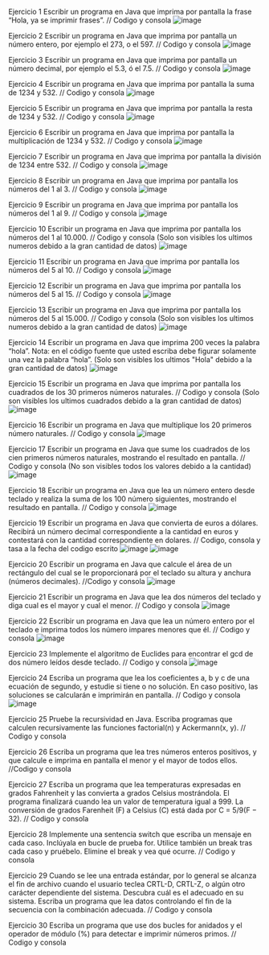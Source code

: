 Ejercicio 1
Escribir un programa en Java que imprima por pantalla la frase “Hola, ya se imprimir frases”. // Codigo y consola
![image](https://github.com/user-attachments/assets/d62945e4-3377-4695-b786-8df31162382e)

Ejercicio 2
Escribir un programa en Java que imprima por pantalla un número entero, por ejemplo el 273, o el 597. // Codigo y consola
![image](https://github.com/user-attachments/assets/042dfe09-3d8d-4702-86b9-e60008cfc9f1)

Ejercicio 3
Escribir un programa en Java que imprima por pantalla un número decimal, por ejemplo el 5.3, ó el 7.5. // Codigo y consola
![image](https://github.com/user-attachments/assets/15d3550c-e4c2-43b8-9b32-c6acd068245c)

Ejercicio 4
Escribir un programa en Java que imprima por pantalla la suma de 1234 y 532. // Codigo y consola
![image](https://github.com/user-attachments/assets/550aded3-9c45-4868-9ce5-d8ece49dbad9)

Ejercicio 5
Escribir un programa en Java que imprima por pantalla la resta de 1234 y 532. // Codigo y consola
![image](https://github.com/user-attachments/assets/6ffe410d-8e09-4740-9868-52969b44058f)

Ejercicio 6
Escribir un programa en Java que imprima por pantalla la multiplicación de 1234 y 532. // Codigo y consola
![image](https://github.com/user-attachments/assets/c287269a-bb38-48ec-b593-a16b1afdb00b)

Ejercicio 7
Escribir un programa en Java que imprima por pantalla la división de 1234 entre 532. // Codigo y consola
![image](https://github.com/user-attachments/assets/397bf6b5-9b9d-48bd-806a-9a024cb33998)

Ejercicio 8
Escribir un programa en Java que imprima por pantalla los números del 1 al 3. // Codigo y consola
![image](https://github.com/user-attachments/assets/c5371dec-312c-4383-9acf-1931b9c38228)

Ejercicio 9
Escribir un programa en Java que imprima por pantalla los números del 1 al 9. // Codigo y consola
![image](https://github.com/user-attachments/assets/05be761b-a7d0-47ce-89f8-01be6fe6ffd8)

Ejercicio 10
Escribir un programa en Java que imprima por pantalla los números del 1 al 10.000. // Codigo y consola (Solo son visibles los ultimos numeros debido a la gran cantidad de datos)
![image](https://github.com/user-attachments/assets/8d85bae6-5baa-4473-aee6-7b00097a3c93)

Ejercicio 11
Escribir un programa en Java que imprima por pantalla los números del 5 al 10. // Codigo y consola
![image](https://github.com/user-attachments/assets/51c59b38-0a57-4c12-bb22-3783fab89fe5)

Ejercicio 12
Escribir un programa en Java que imprima por pantalla los números del 5 al 15. // Codigo y consola
![image](https://github.com/user-attachments/assets/2334a691-b9b6-4f53-868d-76306923b3fe)

Ejercicio 13
Escribir un programa en Java que imprima por pantalla los números del 5 al 15.000. // Codigo y consola (Solo son visibles los ultimos numeros debido a la gran cantidad de datos)
![image](https://github.com/user-attachments/assets/7b57732c-85b0-4406-b722-83f0ba513e48)

Ejercicio 14
Escribir un programa en Java que imprima 200 veces la palabra “hola”. Nota: en el código fuente que usted escriba debe figurar solamente una vez la palabra “hola”. (Solo son visibles los ultimos "Hola" debido a la gran cantidad de datos)
![image](https://github.com/user-attachments/assets/2113ac35-dbbb-4389-85af-5013df9b3da2)

Ejercicio 15
Escribir un programa en Java que imprima por pantalla los cuadrados de los 30 primeros números naturales. // Codigo y consola (Solo son visibles los ultimos cuadrados debido a la gran cantidad de datos)
![image](https://github.com/user-attachments/assets/f2c46707-b40b-46af-bfa5-b8d3f75e6f54)

Ejercicio 16
Escribir un programa en Java que multiplique los 20 primeros número naturales. // Codigo y consola
![image](https://github.com/user-attachments/assets/ebb6160b-a23c-49fa-97f9-70df59a56a6f)

Ejercicio 17
Escribir un programa en Java que sume los cuadrados de los cien primeros números naturales, mostrando el resultado en pantalla. // Codigo y consola (No son visibles todos los valores debido a la cantidad)
![image](https://github.com/user-attachments/assets/7a193b97-6865-42a7-9287-6b3985d3dcd2)

Ejercicio 18
Escribir un programa en Java que lea un número entero desde teclado y realiza la suma de los 100 número siguientes, mostrando el resultado en pantalla. // Codigo y consola
![image](https://github.com/user-attachments/assets/2b2039b3-5a02-4c65-8265-ebc1e69175ef)

Ejercicio 19
Escribir un programa en Java que convierta de euros a dólares. Recibirá un número decimal correspondiente a la cantidad en euros y contestará con la cantidad correspondiente en dolares. // Codigo, consola y tasa a la fecha del codigo escrito
![image](https://github.com/user-attachments/assets/fd2aaf01-b5e5-4b2e-83c7-b202ef7bb2a1)
![image](https://github.com/user-attachments/assets/fae50674-1ea0-4f67-a57c-3b9ac1c02d18)

Ejercicio 20
Escribir un programa en Java que calcule el área de un rectángulo del cual se le proporcionará por el teclado su altura y anchura (números decimales). //Codigo y consola
![image](https://github.com/user-attachments/assets/dda1800a-3644-4016-b53b-e62e61c4b7bd)

Ejercicio 21
Escribir un programa en Java que lea dos números del teclado y diga cual es el mayor y cual el menor. // Codigo y consola
![image](https://github.com/user-attachments/assets/cc9d8a05-77c8-4ac3-9a82-04e3bf913b28)

Ejercicio 22
Escribir un programa en Java que lea un número entero por el teclado e imprima todos los número impares menores que él. // Codigo y consola
![image](https://github.com/user-attachments/assets/5aa9dcbe-5df5-4ab1-aa69-323fc4ea03fa)

Ejercicio 23
Implemente el algoritmo de Euclides para encontrar el gcd de dos número leídos desde teclado. // Codigo y consola
![image](https://github.com/user-attachments/assets/e4747fb2-f820-454a-9c49-63e2c4e0a4f1)

Ejercicio 24
Escriba un programa que lea los coeficientes a, b y c de una ecuación de segundo, y estudie si tiene o no solución. En caso positivo, las soluciones se calcularán e imprimirán en pantalla. // Codigo y consola
![image](https://github.com/user-attachments/assets/38a729aa-a12f-43fe-bdbb-d939872560c4)

Ejercicio 25
Pruebe la recursividad en Java. Escriba programas que calculen recursivamente las funciones factorial(n) y Ackermann(x, y). // Codigo y consola

Ejercicio 26
Escriba un programa que lea tres números enteros positivos, y que calcule e imprima en pantalla el menor y el mayor de todos ellos. //Codigo y consola

Ejercicio 27
Escriba un programa que lea temperaturas expresadas en grados Fahrenheit y las convierta a grados Celsius mostrándola. El programa finalizará cuando lea un valor de temperatura igual a 999. La conversión de grados Farenheit (F) a Celsius (C) está dada por C = 5/9(F − 32). // Codigo y consola

Ejercicio 28
Implemente una sentencia switch que escriba un mensaje en cada caso. Inclúyala en bucle de prueba for. Utilice también un break tras cada caso y pruébelo. Elimine el break y vea qué ocurre. // Codigo y consola

Ejercicio 29
Cuando se lee una entrada estándar, por lo general se alcanza el fin de archivo cuando el usuario teclea CRTL-D, CRTL-Z, o algún otro carácter dependiente del sistema. Descubra cuál es el adecuado en su sistema. Escriba un programa que lea datos controlando el fin de la secuencia con la combinación adecuada. // Codigo y consola

Ejercicio 30
Escriba un programa que use dos bucles for anidados y el operador de módulo (%) para detectar e imprimir números primos. // Codigo y consola
